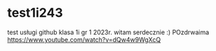 # test1i243
test usługi github
klasa 1i gr 1 2023r.
witam serdecznie :)
POzdrwaima
https://www.youtube.com/watch?v=dQw4w9WgXcQ
